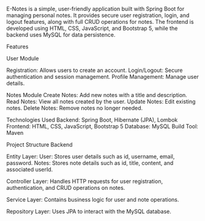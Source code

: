 
E-Notes is a simple, user-friendly application built with Spring Boot for managing personal notes.
It provides secure user registration, login, and logout features, along with full CRUD operations for notes.
The frontend is developed using HTML, CSS, JavaScript, and Bootstrap 5, while the backend uses MySQL for data persistence.

Features

User Module

Registration: Allows users to create an account.
Login/Logout: Secure authentication and session management.
Profile Management: Manage user details.

Notes Module
Create Notes: Add new notes with a title and description.
Read Notes: View all notes created by the user.
Update Notes: Edit existing notes.
Delete Notes: Remove notes no longer needed.

Technologies Used
Backend: Spring Boot, Hibernate (JPA), Lombok
Frontend: HTML, CSS, JavaScript, Bootstrap 5
Database: MySQL
Build Tool: Maven

Project Structure
Backend

Entity Layer:
User: Stores user details such as id, username, email, password.
Notes: Stores note details such as id, title, content, and associated userId.


Controller Layer:
Handles HTTP requests for user registration, authentication, and CRUD operations on notes.

Service Layer:
Contains business logic for user and note operations.

Repository Layer:
Uses JPA to interact with the MySQL database.

